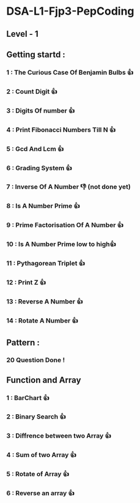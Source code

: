 # DSA-L1-Fjp3-PepCoding
##  Level - 1

## Getting startd :
### 1  : The Curious Case Of Benjamin Bulbs  👍
### 2  : Count Digit 👍
### 3  : Digits Of number 👍
### 4  : Print Fibonacci Numbers Till N 👍
### 5  : Gcd And Lcm 👍
### 6  : Grading System 👍
### 7  : Inverse Of A Number 👎 (not done yet)
### 8  : Is A Number Prime 👍
### 9  : Prime Factorisation Of A Number 👍
### 10 : Is A Number Prime low to high👍 
### 11 : Pythagorean Triplet 👍
### 12 : Print Z 👍
### 13 : Reverse A Number 👍
### 14 : Rotate A Number 👍


## Pattern :
### 20 Question Done !

## Function and Array
### 1 : BarChart 👍
### 2 : Binary Search 👍
### 3 : Diffrence between two Array 👍
### 4 : Sum of two Array 👍
### 5 : Rotate of Array 👍
### 6 : Reverse an array 👍
